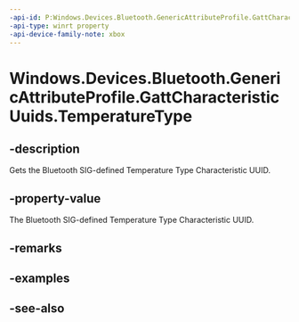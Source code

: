 ```yaml
---
-api-id: P:Windows.Devices.Bluetooth.GenericAttributeProfile.GattCharacteristicUuids.TemperatureType
-api-type: winrt property
-api-device-family-note: xbox
---
```


<!-- Property syntax
public System.Guid TemperatureType { get; }
-->

# Windows.Devices.Bluetooth.GenericAttributeProfile.GattCharacteristicUuids.TemperatureType

## -description
Gets the Bluetooth SIG-defined Temperature Type Characteristic UUID.

## -property-value
The Bluetooth SIG-defined Temperature Type Characteristic UUID.

## -remarks

## -examples

## -see-also
